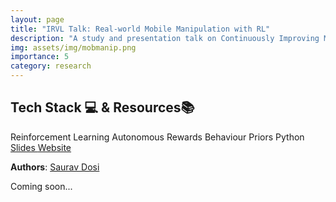 ```yaml
---
layout: page
title: "IRVL Talk: Real-world Mobile Manipulation with RL"
description: "A study and presentation talk on Continuously Improving Mobile Manipulation with Autonomous Real-World RL."
img: assets/img/mobmanip.png
importance: 5
category: research
---
```


<section id="badgeproj-section">
<h2 class="badgeproj-title">Tech Stack 💻 & Resources📚</h2>
  <div class="badgeproj-container">
    <span class="badgeproj">Reinforcement Learning</span>
    <span class="badgeproj">Autonomous Rewards</span>
    <span class="badgeproj">Behaviour Priors</span>
    <span class="badgeproj">Python</span>
  </div>
<!-- Links Section -->
  <div class="linksproj-container">
    <a href="https://docs.google.com/presentation/d/1oK4kD3ozE5MqPU2msM7Az1sf_G3ffhZmNk2rN8QjlsQ/edit?usp=sharing" target="_blank" class="linkproj">
      <i class="fas fa-file-powerpoint"></i> Slides
    </a>
    <a href="https://continual-mobile-manip.github.io/" target="_blank" class="linkproj">
      <i class="fas fa-globe"></i> Website
    </a>
  </div>
</section>

**Authors**: <a href="https://sauravdosi.github.io/">Saurav Dosi</a>

Coming soon...
